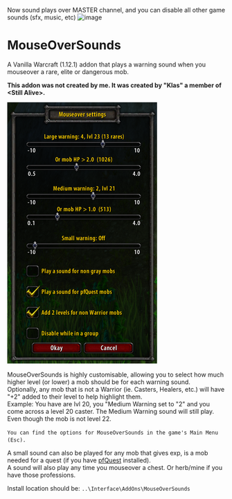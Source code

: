 Now sound plays over MASTER channel, and you can disable all other game sounds (sfx, music, etc)
![image](https://user-images.githubusercontent.com/66640758/235418607-33fd8397-2207-40ef-96fd-7f12e7a69857.png)



# MouseOverSounds
A Vanilla Warcraft (1.12.1) addon that plays a warning sound when you mouseover a rare, elite or dangerous mob. 

**This addon was not created by me. It was created by "Klas" a member of \<Still Alive\>.**  

![MouseOverSounds](https://github.com/Lexiebean/MouseOverSounds/blob/main/Preview.png)

MouseOverSounds is highly customisable, allowing you to select how much higher level (or lower) a mob should be for each warning sound.  
Optionally, any mob that is not a Warrior (ie. Casters, Healers, etc.) will have "+2" added to their level to help highlight them.  
Example: You have are lvl 20, you "Medium Warning set to "2" and you come across a level 20 caster. The Medium Warning sound will still play. Even though the mob is not level 22.

`You can find the options for MouseOverSounds in the game's Main Menu (Esc).`

A small sound can also be played for any mob that gives exp, is a mob needed for a quest (if you have [pfQuest](http://shagu.org/pfQuest/) installed).  
A sound will also play any time you mouseover a chest. Or herb/mine if you have those professions.

Install location should be: `..\Interface\AddOns\MouseOverSounds`
